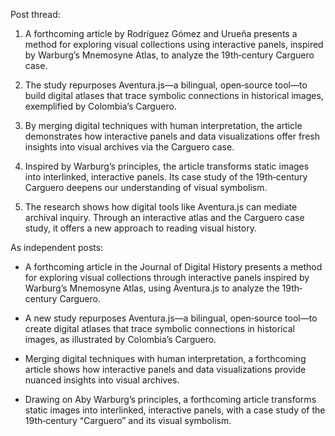 Post thread:

1. A forthcoming article by Rodríguez Gómez and Urueña presents a method for exploring visual collections using interactive panels, inspired by Warburg’s Mnemosyne Atlas, to analyze the 19th‐century Carguero case.

2. The study repurposes Aventura.js—a bilingual, open‐source tool—to build digital atlases that trace symbolic connections in historical images, exemplified by Colombia’s Carguero.

3. By merging digital techniques with human interpretation, the article demonstrates how interactive panels and data visualizations offer fresh insights into visual archives via the Carguero case.

4. Inspired by Warburg’s principles, the article transforms static images into interlinked, interactive panels. Its case study of the 19th‐century Carguero deepens our understanding of visual symbolism.

5. The research shows how digital tools like Aventura.js can mediate archival inquiry. Through an interactive atlas and the Carguero case study, it offers a new approach to reading visual history.

As independent posts:

- A forthcoming article in the Journal of Digital History presents a method for exploring visual collections through interactive panels inspired by Warburg’s Mnemosyne Atlas, using Aventura.js to analyze the 19th‐century Carguero.

- A new study repurposes Aventura.js—a bilingual, open‐source tool—to create digital atlases that trace symbolic connections in historical images, as illustrated by Colombia’s Carguero.

- Merging digital techniques with human interpretation, a forthcoming article shows how interactive panels and data visualizations provide nuanced insights into visual archives.

- Drawing on Aby Warburg’s principles, a forthcoming article transforms static images into interlinked, interactive panels, with a case study of the 19th‐century “Carguero” and its visual symbolism.




